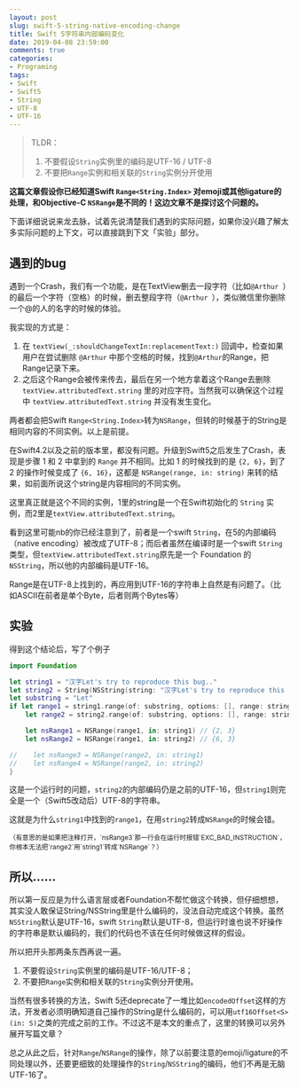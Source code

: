 ```yaml
---
layout: post
slug: swift-5-string-native-encoding-change
title: Swift 5字符串内部编码变化
date: 2019-04-08 23:59:00
comments: true
categories:
- Programing
tags:
- Swift
- Swift5
- String
- UTF-8
- UTF-16
---
```


> TLDR：
> 1. 不要假设`String`实例里的编码是UTF-16 / UTF-8
> 2. 不要把`Range`实例和相关联的`String`实例分开使用

**这篇文章假设你已经知道Swift `Range<String.Index>` 对emoji或其他ligature的处理，和Objective-C `NSRange`是不同的！这边文章不是探讨这个问题的。**

下面详细说说来龙去脉，试着先说清楚我们遇到的实际问题，如果你没兴趣了解太多实际问题的上下文，可以直接跳到下文「实验」部分。

## 遇到的bug

遇到一个Crash，我们有一个功能，是在TextView删去一段字符（比如`@Arthur `）的最后一个字符（空格）的时候，删去整段字符（`@Arthur `），类似微信里你删除一个@的人的名字的时候的体验。

我实现的方式是：

1. 在 `textView(_:shouldChangeTextIn:replacementText:)` 回调中，检查如果用户在尝试删除 `@Arthur` 中那个空格的时候，找到`@Arthur`的Range，把Range记录下来。
2. 之后这个Range会被传来传去，最后在另一个地方拿着这个Range去删除 `textView.attributedText.string` 里的对应字符。当然我可以确保这个过程中 `textView.attributedText.string` 并没有发生变化。

两者都会把Swift `Range<String.Index>`转为`NSRange`，但转的时候基于的String是相同内容的不同实例。以上是前提。

在Swift4.2以及之前的版本里，都没有问题。升级到Swift5之后发生了Crash，表现是步骤 1 和 2 中拿到的 `Range` 并不相同。比如 1 的时候找到的是 `{2, 6}`，到了 2 的操作时候变成了 `{6, 16}`，这都是 `NSRange(range, in: string)` 来转的结果，如前面所说这个string是内容相同的不同实例。

这里真正就是这个不同的实例，1里的string是一个在Swift初始化的 `String` 实例，而2里是`textView.attributedText.string`。

看到这里可能nb的你已经注意到了，前者是一个swift `String`，在5的内部编码（native encoding）被改成了UTF-8；而后者虽然在编译时是一个swift `String`类型，但`textView.attributedText.string`原先是一个 Foundation 的 `NSString`，所以他的内部编码是UTF-16。

Range是在UTF-8上找到的，再应用到UTF-16的字符串上自然是有问题了。（比如ASCII在前者是单个Byte，后者则两个Bytes等）

## 实验

得到这个结论后，写了个例子

```swift
import Foundation

let string1 = "汉字Let's try to reproduce this bug.."
let string2 = String(NSString(string: "汉字Let's try to reproduce this bug.. "))
let substring = "Let"
if let range1 = string1.range(of: substring, options: [], range: string1.startIndex..<string1.endIndex, locale: nil),
    let range2 = string2.range(of: substring, options: [], range: string2.startIndex..<string2.endIndex, locale: nil) {

    let nsRange1 = NSRange(range1, in: string1) // {2, 3}
    let nsRange2 = NSRange(range1, in: string2) // {6, 3}

//    let nsRange3 = NSRange(range2, in: string1)
//    let nsRange4 = NSRange(range2, in: string2)
}
```
这是一个运行时的问题，`string2`的内部编码仍是之前的UTF-16，但`string1`则完全是一个（Swift5改动后）UTF-8的字符串。

这就是为什么`string1`中找到的`range1`，在用`string2`转成`NSRange`的时候会错。

<small>
（有意思的是如果把注释打开，`nsRange3`那一行会在运行时报错`EXC_BAD_INSTRUCTION`，你根本无法把`range2`用`string1`转成`NSRange`？）
</small>

## 所以……

所以第一反应是为什么语言层或者Foundation不帮忙做这个转换，但仔细想想，其实没人敢保证String/NSString里是什么编码的，没法自动完成这个转换。虽然`NSString`默认是UTF-16，swift `String`默认是UTF-8，但运行时谁也说不好操作的字符串是默认编码的，我们的代码也不该在任何时候做这样的假设。

所以把开头那两条东西再说一遍。

1. 不要假设`String`实例里的编码是UTF-16/UTF-8；
2. 不要把`Range`实例和相关联的`String`实例分开使用。

当然有很多转换的方法，Swift 5还deprecate了一堆比如`encodedOffset`这样的方法，开发者必须明确知道自己操作的String是什么编码的，可以用`utf16Offset<S>(in: S)`之类的完成之前的工作。不过这不是本文的重点了，这里的转换可以另外展开写篇文章？

总之从此之后，针对`Range`/`NSRange`的操作，除了以前要注意的emoji/ligature的不同处理以外，还要更细致的处理操作的`String`/`NSString`的编码，他们不再是无脑UTF-16了。


